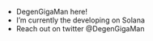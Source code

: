 - DegenGigaMan here!
- I’m currently the developing on Solana
- Reach out on twitter @DegenGigaMan

<!---
DegenGigaMan/DegenGigaMan is a ✨ special ✨ repository because its `README.md` (this file) appears on your GitHub profile.
You can click the Preview link to take a look at your changes.
--->
